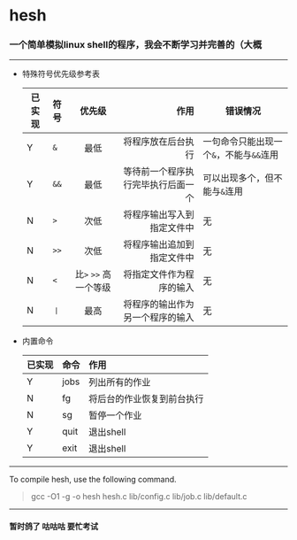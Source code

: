 # hesh
### 一个简单模拟linux shell的程序，我会不断学习并完善的（大概
***

* 特殊符号优先级参考表


    已实现|符号|优先级|作用|错误情况
    ----|:----|:----:|---:|---
    Y|`&`   |最低  |将程序放在后台执行|一句命令只能出现一个`&`，不能与`&&`连用
    Y|`&&`  |最低  |等待前一个程序执行完毕执行后面一个|可以出现多个，但不能与`&`连用
    N|`>`   |次低  |将程序输出写入到指定文件中|无
    N|`>>`  |次低  |将程序输出追加到指定文件中|无
    N|`<`   |比`>` `>>` 高一个等级|将指定文件作为程序的输入|无
    N| `丨`|最高|将程序的输出作为另一个程序的输入|无

* 内置命令

    已实现|命令|作用
    ----|:----|:---
    Y|jobs|列出所有的作业
    N|fg|将后台的作业恢复到前台执行 
    N|sg|暂停一个作业
    Y|quit|退出shell
    Y|exit|退出shell

***
To compile hesh, use the following command.
> gcc -O1 -g -o hesh hesh.c lib/config.c lib/job.c lib/default.c
***

#### 暂时鸽了 咕咕咕 要忙考试
